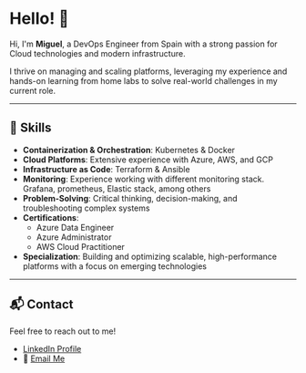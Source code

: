 # Hello! 👋

Hi, I'm **Miguel**, a DevOps Engineer from Spain with a strong passion for Cloud technologies and modern infrastructure.

I thrive on managing and scaling platforms, leveraging my experience and hands-on learning from home labs to solve real-world challenges in my current role.

---

## 🚀 Skills

- **Containerization & Orchestration**: Kubernetes & Docker
- **Cloud Platforms**: Extensive experience with Azure, AWS, and GCP
- **Infrastructure as Code**: Terraform & Ansible
- **Monitoring**: Experience working with different monitoring stack. Grafana, prometheus, Elastic stack, among others
- **Problem-Solving**: Critical thinking, decision-making, and troubleshooting complex systems
- **Certifications**:  
  - Azure Data Engineer  
  - Azure Administrator
  - AWS Cloud Practitioner
- **Specialization**: Building and optimizing scalable, high-performance platforms with a focus on emerging technologies

---

## 📬 Contact

Feel free to reach out to me!

- [LinkedIn Profile](https://www.linkedin.com/in/miguel-rojas-6416a2188/)
- 📧 [Email Me](mailto:miguelrojascerdeiras@gmail.com)
